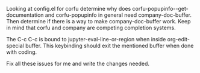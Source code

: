 Looking at config.el for corfu determine why does corfu-popupinfo--get-documentation and corfu-popupinfo in general need company-doc-buffer. Then determine if there is a way to make company-doc-buffer work. Keep in mind that corfu and company are competing completion systems.

The C-c C-c is bound to jupyter-eval-line-or-region when inside org-edit-special buffer. This keybinding should exit the mentioned buffer when done with coding.

Fix all these issues for me and write the changes needed.
